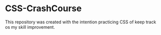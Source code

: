 # CSS-CrashCourse

This repository was created with the intention practicing CSS of keep track os my skill improvement.
